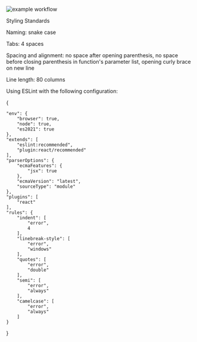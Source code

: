 ![example workflow](https://github.com/lannh/todolist/actions/workflows/node.js.yml/badge.svg)


Styling Standards

Naming: snake case

Tabs: 4 spaces

Spacing and alignment: no space after opening parenthesis, no space before closing parenthesis in function's parameter list,
                       opening curly brace on new line
                       
Line length: 80 columns

Using ESLint with the following configuration:

{

    "env": {
        "browser": true,
        "node": true,
        "es2021": true
    },
    "extends": [
        "eslint:recommended",
        "plugin:react/recommended"
    ],
    "parserOptions": {
        "ecmaFeatures": {
            "jsx": true
        },
        "ecmaVersion": "latest",
        "sourceType": "module"
    },
    "plugins": [
        "react"
    ],
    "rules": {
        "indent": [
            "error",
            4
        ],
        "linebreak-style": [
            "error",
            "windows"
        ],
        "quotes": [
            "error",
            "double"
        ],
        "semi": [
            "error",
            "always"
        ],
        "camelcase": [
            "error",
            "always"
        ]
    }
    
}
